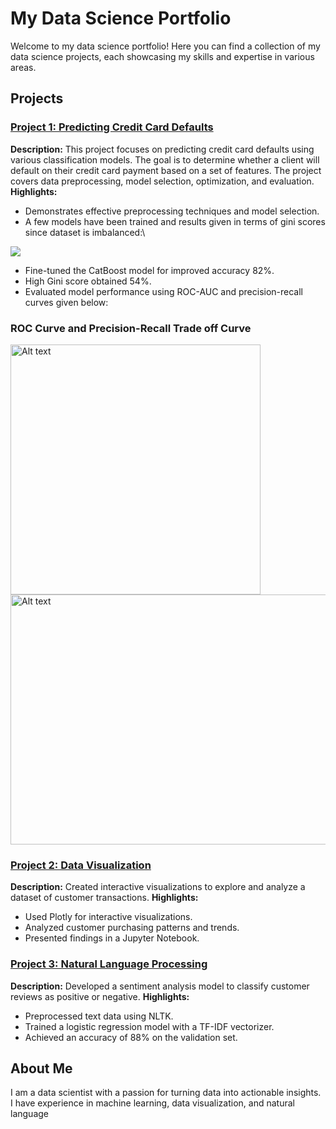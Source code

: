 # My Data Science Portfolio

Welcome to my data science portfolio! Here you can find a collection of my data science projects, each showcasing my skills and expertise in various areas.

## Projects

### [Project 1: Predicting Credit Card Defaults](https://github.com/yrovsen/default_credit_card)
**Description:** This project focuses on predicting credit card defaults using various classification models. The goal is to determine whether a client will default on their credit card payment based on a set of features. The project covers data preprocessing, model selection, optimization, and evaluation.
**Highlights:**
- Demonstrates effective preprocessing techniques and model selection.
- A few models have been trained and results given in terms of gini scores since dataset is imbalanced:\

<img src="https://github.com/yrovsen/Portfolio/assets/137065696/9d242c7b-0e0d-4e82-aa58-75a91464233a">


- Fine-tuned the CatBoost model for improved accuracy 82%.
- High Gini score obtained 54%.
- Evaluated model performance using ROC-AUC and precision-recall curves given below:

### ROC Curve and Precision-Recall Trade off Curve
<img src="https://github.com/yrovsen/Portfolio/assets/137065696/115b08e5-c657-43cc-87b9-e466482b6d05" alt="Alt text" width="400" height="400"> 
<img src="https://github.com/yrovsen/Portfolio/assets/137065696/268160e6-e1b8-4db7-b57e-41293ab3e4d2" alt="Alt text" width="600" height="400">



### [Project 2: Data Visualization](https://github.com/yourusername/project2)
**Description:** Created interactive visualizations to explore and analyze a dataset of customer transactions.
**Highlights:**
- Used Plotly for interactive visualizations.
- Analyzed customer purchasing patterns and trends.
- Presented findings in a Jupyter Notebook.

### [Project 3: Natural Language Processing](https://github.com/yourusername/project3)
**Description:** Developed a sentiment analysis model to classify customer reviews as positive or negative.
**Highlights:**
- Preprocessed text data using NLTK.
- Trained a logistic regression model with a TF-IDF vectorizer.
- Achieved an accuracy of 88% on the validation set.



## About Me

I am a data scientist with a passion for turning data into actionable insights. I have experience in machine learning, data visualization, and natural language
